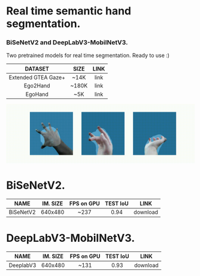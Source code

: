 # Real time semantic hand segmentation.
### BiSeNetV2 and DeepLabV3-MobilNetV3.

Two pretrained models for real time segmentation. Ready to use :)

| DATASET | SIZE | LINK |
|:---------------------:|:---------:|:------------:|
| Extended GTEA Gaze+ | ~14K | link |
| Ego2Hand | ~180K | link |
| EgoHand | ~5K | link |


![DeeplabV3](https://github.com/gleb-papchihin/YellowHand/blob/main/DeepLabV3.gif)

# BiSeNetV2.

| NAME | IM. SIZE | FPS on GPU | TEST IoU | LINK |
|:-------------:|:---------:|:---------:|:---------:|:------------:|
| BiSeNetV2 | 640x480 | ~237 | 0.94 | download |

# DeepLabV3-MobilNetV3.

| NAME | IM. SIZE | FPS on GPU | TEST IoU | LINK |
|:-------------:|:---------:|:---------:|:---------:|:------------:|
| DeeplabV3 | 640x480 | ~131 | 0.93 | download |

